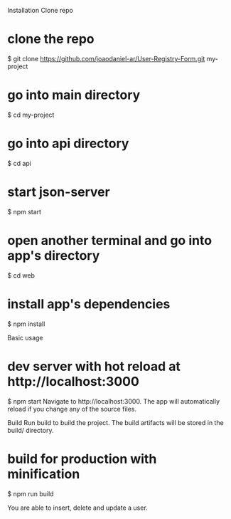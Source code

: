 Installation
Clone repo
# clone the repo
$ git clone https://github.com/joaodaniel-ar/User-Registry-Form.git my-project

# go into main directory
$ cd my-project

# go into api directory
$ cd api

# start json-server
$ npm start

# open another terminal and go into app's directory
$ cd web

# install app's dependencies
$ npm install

Basic usage
# dev server with hot reload at http://localhost:3000
$ npm start
Navigate to http://localhost:3000. The app will automatically reload if you change any of the source files.

Build
Run build to build the project. The build artifacts will be stored in the build/ directory.

# build for production with minification
$ npm run build

You are able to insert, delete and update a user.
